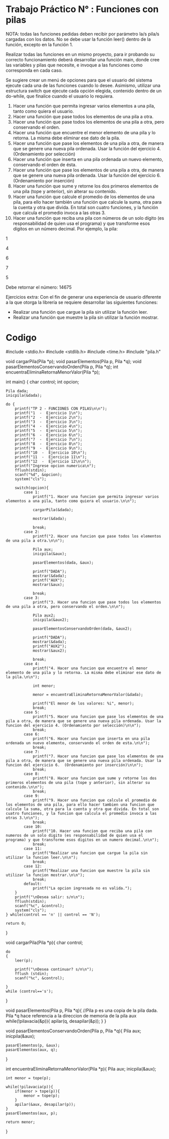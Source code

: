# Trabajo Práctico N° : Funciones con pilas

NOTA: todas las funciones pedidas deben recibir por parámetro la/s pila/s cargadas con los datos. No se debe usar la función leer() dentro de la función, excepto en la función 1. 

Realizar todas las funciones en un mismo proyecto, para ir probando su correcto funcionamiento deberá desarrollar una función main, donde cree las variables y pilas que necesite, e invoque a las funciones como corresponda en cada caso.

Se sugiere crear un menú de opciones para que el usuario del sistema ejecute cada una de las funciones cuando lo desee. Asimismo, utilizar una estructura switch que ejecute cada opción elegida, contenido dentro de un do-while, que finalice cuando el usuario lo requiera.

1. Hacer una función que permita ingresar varios elementos a una pila, tanto como quiera el usuario. 
2. Hacer una función que pase todos los elementos de una pila a otra. 
3. Hacer una función que pase todos los elementos de una pila a otra, pero conservando el orden. 
4. Hacer una función que encuentre el menor elemento de una pila y lo retorna. La misma debe eliminar ese dato de la pila.
5. Hacer una función que pase los elementos de una pila a otra, de manera que se genere una nueva pila ordenada. Usar la función del ejercicio 4. (Ordenamiento por selección)
6. Hacer una función que inserta en una pila ordenada un nuevo elemento, conservando el orden de ésta. 
7. Hacer una función que pase los elementos de una pila a otra, de manera que se genere una nueva pila ordenada. Usar la función del ejercicio 6.  (Ordenamiento por inserción)
8. Hacer una función que sume y retorne los dos primeros elementos de una pila (tope y anterior), sin alterar su contenido. 
9. Hacer una función que calcule el promedio de los elementos de una pila, para ello hacer también una función que calcule la suma, otra para la cuenta y otra que divida. En total son cuatro funciones, y la función que calcula el promedio invoca a las otras 3. 
10. Hacer una función que reciba una pila con números de un solo dígito (es responsabilidad de quien usa el programa) y que transforme esos dígitos en un número decimal. Por ejemplo, la pila:

1

4

6

7

5

Debe retornar el número: 14675

Ejercicios extra: Con el fin de generar una experiencia de usuario diferente a la que otorga la librería se requiere desarrollar las siguientes funciones:
- Realizar una función que cargue la pila sin utilizar la función leer.
- Realizar una función que muestre la pila sin utilizar la función mostrar.


# Codigo

#include <stdio.h>
#include <stdlib.h>
#include <time.h>
#include "pila.h"

void cargarPila(Pila *p);
void pasarElementos(Pila p, Pila *q);
void pasarElementosConservandoOrden(Pila p, Pila *q);
int encuentraEliminaRetornaMenorValor(Pila *p);

int main()
{
    char control;
    int opcion;

    Pila dada;
    inicpila(&dada);

    do {
        printf("TP 2 - FUNCIONES CON PILAS\n\n");
        printf("1  -  Ejercicio 1\n");
        printf("2  -  Ejercicio 2\n");
        printf("3  -  Ejercicio 3\n");
        printf("4  -  Ejercicio 4\n");
        printf("5  -  Ejercicio 5\n");
        printf("6  -  Ejercicio 6\n");
        printf("7  -  Ejercicio 7\n");
        printf("8  -  Ejercicio 8\n");
        printf("9  -  Ejercicio 9\n");
        printf("10  -  Ejercicio 10\n");
        printf("11  -  Ejercicio 11\n");
        printf("12  -  Ejercicio 12\n\n");
        printf("Ingrese opcion numerica\n");
        fflush(stdin);
        scanf("%d", &opcion);
        system("cls");

        switch(opcion){
            case 1:
                printf("1. Hacer una funcion que permita ingresar varios elementos a una pila, tanto como quiera el usuario.\n\n");

                cargarPila(&dada);

                mostrar(&dada);

                break;
            case 2:
                printf("2. Hacer una funcion que pase todos los elementos de una pila a otra.\n\n");

                Pila aux;
                inicpila(&aux);

                pasarElementos(dada, &aux);

                printf("DADA");
                mostrar(&dada);
                printf("AUX");
                mostrar(&aux);

                break;
            case 3:
                printf("3. Hacer una funcion que pase todos los elementos de una pila a otra, pero conservando el orden.\n\n");

                Pila aux2;
                inicpila(&aux2);

                pasarElementosConservandoOrden(dada, &aux2);

                printf("DADA");
                mostrar(&dada);
                printf("AUX2");
                mostrar(&aux2);

                break;
            case 4:
                printf("4. Hacer una funcion que encuentre el menor elemento de una pila y lo retorna. La misma debe eliminar ese dato de la pila.\n\n");

                int menor;

                menor = encuentraEliminaRetornaMenorValor(&dada);

                printf("El menor de los valores: %i", menor);
                break;
            case 5:
                printf("5. Hacer una funcion que pase los elementos de una pila a otra, de manera que se genere una nueva pila ordenada. Usar la funcion del ejercicio 4. (Ordenamiento por selección)\n\n");
                break;
            case 6:
                printf("6. Hacer una funcion que inserta en una pila ordenada un nuevo elemento, conservando el orden de esta.\n\n");
                break;
            case 7:
                printf("7. Hacer una funcion que pase los elementos de una pila a otra, de manera que se genere una nueva pila ordenada. Usar la funcion del ejercicio 6.  (Ordenamiento por inserción)\n\n");
                break;
            case 8:
                printf("8. Hacer una funcion que sume y retorne los dos primeros elementos de una pila (tope y anterior), sin alterar su contenido.\n\n");
                break;
            case 9:
                printf("9. Hacer una funcion que calcule el promedio de los elementos de una pila, para ello hacer tambien una funcion que calcule la suma, otra para la cuenta y otra que divida. En total son cuatro funciones, y la funcion que calcula el promedio invoca a las otras 3.\n\n");
                break;
            case 10:
                printf("10. Hacer una funcion que reciba una pila con numeros de un solo digito (es responsabilidad de quien usa el programa) y que transforme esos digitos en un numero decimal.\n\n");
                break;
            case 11:
                printf("Realizar una funcion que cargue la pila sin utilizar la funcion leer.\n\n");
                break;
            case 12:
                printf("Realizar una funcion que muestre la pila sin utilizar la funcion mostrar.\n\n");
                break;
            default:
                printf("La opcion ingresada no es valida.");
        }
        printf("\nDesea salir: s/n\n");
        fflush(stdin);
        scanf("%c", &control);
        system("cls");
    } while(control == 'n' || control == 'N');

    return 0;
}

void cargarPila(Pila *p){
    char control;

    do
    {
        leer(p);

        printf("\nDesea continuar? s/n\n");
        fflush (stdin);
        scanf("%c", &control);

    }
    while (control=='s');
}

void pasarElementos(Pila p, Pila *q){ //Pila p es una copia de la pila dada. Pila *q hace referencia a la direccion de memoria de la pila aux
    while(!pilavacia(&p)){
        apilar(q, desapilar(&p));
    }
}

void pasarElementosConservandoOrden(Pila p, Pila *q){
    Pila aux;
    inicpila(&aux);

    pasarElementos(p, &aux);
    pasarElementos(aux, q);
}

int encuentraEliminaRetornaMenorValor(Pila *p){
    Pila aux;
    inicpila(&aux);

    int menor = tope(p);

    while(!pilavacia(p)){
        if(menor > tope(p)){
            menor = tope(p);
        }
        apilar(&aux, desapilar(p));
    }
    pasarElementos(aux, p);

    return menor;
}
